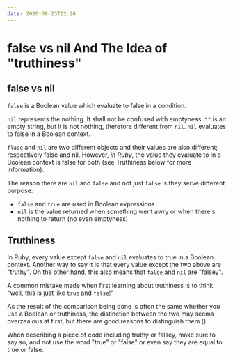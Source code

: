 ```yaml
---
date: 2020-09-23T22:26
---
```


# false vs nil And The Idea of "truthiness"


## false vs nil

`false` is a Boolean value which evaluate to false in a condition.

`nil` represents the nothing. It shall not be confused with emptyness. `""` is
an empty string, but it is not nothing, therefore different from `nil`. `nil`
evaluates to false in a Boolean context.

`flase` and `nil` are two different objects and their values are also
different; respectively false and nil. However, _in Ruby_, the value they
evaluate to in a Boolean context is false for both (see Truthiness below for
more information).


The reason there are `nil` and `false` and not just `false` is they serve
different purpose:

* `false` and `true` are used in Boolean expressions
* `nil` is the value returned when something went awry or when there's nothing
  to return (no even emptyness)


## Truthiness

In Ruby, every value except `false` and `nil` evaluates to true in a Boolean
context. Another way to say it is that every value except the two above are
"truthy". On the other hand, this also means that `false` and `nil` are
"falsey".

A common mistake made when first learning about truthiness is to think "well,
this is just like `true` and `false`!"

As the result of the comparison being done is often the same whether you use a
Boolean or truthiness, the distinction between the two may seems overzealous at
first, but there are good reasons to distinguish them (<f097fac0>).

When describing a piece of code including truthy or falsey, make sure to say
so, and not use the word "true" or "false" or even say they are equal to true
or false.

